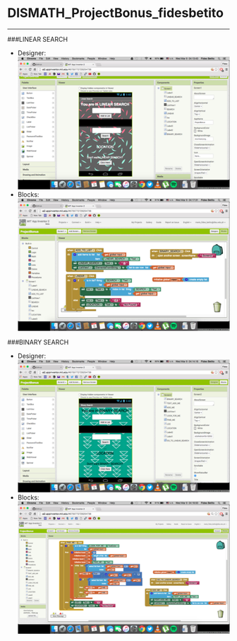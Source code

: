 # DISMATH_ProjectBonus_fidesbetito
___

###LINEAR SEARCH
  - Designer:
    ![Screenshot](https://github.com/DeLaSalleUniversity-Manila-DISMATH-t216/DISMATH_ProjectBonus_fidesbetito/blob/master/Screen.Shot.2016-03-09.at.04.13.43.png)
  - Blocks:
    ![Screenshot](https://github.com/DeLaSalleUniversity-Manila-DISMATH-t216/DISMATH_ProjectBonus_fidesbetito/blob/master/Screen.Shot.2016-03-09.at.04.17.31.png)

###BINARY SEARCH
  - Designer:
    ![Screenshot](https://github.com/DeLaSalleUniversity-Manila-DISMATH-t216/DISMATH_ProjectBonus_fidesbetito/blob/master/Screen.Shot.2016-03-09.at.04.14.16.png)
  - Blocks:
    ![Screenshot](https://github.com/DeLaSalleUniversity-Manila-DISMATH-t216/DISMATH_ProjectBonus_fidesbetito/blob/master/Screen.Shot.2016-03-09.at.04.16.50.png)
